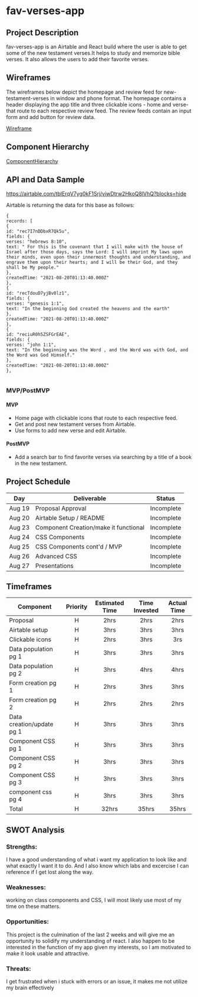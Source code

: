 # fav-verses-app

## Project Description

fav-verses-app is an Airtable and React build where the user is able to get some of the new testament verses.It helps to study and memorize bible verses. It also allows the users to add their favorite verses.

## Wireframes

The wireframes below depict the homepage and review feed for new-testament-verses in window and phone format. The homepage contains a header displaying the app title and three clickable icons - home and verse- that route to each respective review feed. The review feeds contain an input form and add button for review data. 

[Wireframe](https://whimsical.com/new-testament-verse-9fxRrtMcyb7EfP7iEUF59n)

## Component Hierarchy

[ComponentHierarchy](https://whimsical.com/component-hierarchy-EvJdi4AwU6R9yibsKuyfra)

## API and Data Sample

https://airtable.com/tblErqV7yg0kF1Srj/viwDtrw2HkoQ8lVhQ?blocks=hide

Airtable is returning the data for this base as follows:

```
{
records: [
{
id: "rec7I7nDDbxR7Qk5u",
fields: {
verses: "hebrews 8:10",
text: " For this is the covenant that I will make with the house of Israel after those days, says the Lord: I will imprint My laws upon their minds, even upon their innermost thoughts and understanding, and engrave them upon their hearts; and I will be their God, and they shall be My people."
},
createdTime: "2021-08-20T01:13:40.000Z"
},
{
id: "recTdouD7yjBv0lz1",
fields: {
verses: "genesis 1:1",
text: "In the beginning God created the heavens and the earth"
},
createdTime: "2021-08-20T01:13:40.000Z"
},
{
id: "reciuR0h5ZSFGrEAE",
fields: {
verses: "john 1:1",
text: "In the beginning was the Word , and the Word was with God, and the Word was God Himself."
},
createdTime: "2021-08-20T01:13:40.000Z"
},


```

### MVP/PostMVP

#### MVP

- Home page with clickable icons that route to each respective feed.
- Get and post new testament verses from Airtable.
- Use forms to add new verse and edit Airtable.

#### PostMVP

- Add a search bar to find favorite verses via searching by a title of a book in the new testament.

## Project Schedule

| Day    | Deliverable                                 | Status   |
| ------ | ------------------------------------------- | -------- |
| Aug 19 | Proposal Approval                          | Incomplete|
| Aug 20 | Airtable Setup / README                    | Incomplete|
| Aug 23 | Component Creation/make it functional      | Incomplete|
| Aug 24 | CSS Components                             | Incomplete|
| Aug 25 | CSS Components cont'd / MVP                | Incomplete|
| Aug 26 | Advanced CSS                               | Incomplete|
| Aug 27 | Presentations                              | Incomplete|

## Timeframes

| Component                 | Priority | Estimated Time | Time Invested | Actual Time |
| ------------------------- | :------: | :------------: | :-----------: | :---------: |
| Proposal                  |    H     |      2hrs      |  2hrs         |     2hrs    |
| Airtable setup            |    H     |      3hrs      |  3hrs         |     3hrs    |
| Clickable icons           |    H     |      2hrs      |  3hrs         |     3rs     |
| Data population pg 1      |    H     |      3hrs      |  3hrs         |     3hrs    |
| Data population pg 2      |    H     |      3hrs      |  4hrs         |     4hrs    |
| Form creation pg 1        |    H     |      2hrs      |  3hrs         |     3hrs    |
| Form creation pg 2        |    H     |      2hrs      |  2hrs         |     2hrs    |
| Data creation/update pg 1 |    H     |      3hrs      |  3hrs         |     3hrs    |
| Component CSS pg 1        |    H     |      3hrs      |  3hrs         |     3hrs    |
| Component CSS pg 2        |    H     |      3hrs      |  3hrs         |     3hrs    |
| Component CSS pg 3        |    H     |      3hrs      |  3hrs         |     3hrs    |
| component css pg 4        |    H     |      3hrs      |  3hrs         |     3hrs    |
| Total                     |    H     |     32hrs      |   35hrs       |     35hrs   |

## SWOT Analysis

### Strengths:
I have a good understanding of what i want my application to look like and what exactly I want it to do. And I also know which labs and excercise I can reference if I get lost along the way.

### Weaknesses:
working on class components and CSS, I will most likely use most of my time on these matters.
### Opportunities:
This project is the culmination of the last 2 weeks and will give me an opportunity to solidify my understanding of react. I also happen to be interested in the function of my app given my interests, so I am motivated to make it look usable and attractive.

### Threats:
I get frustrated when i stuck with errors or an issue, it makes me not utilize my brain effectively 
